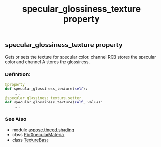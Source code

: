 ﻿---
title: specular_glossiness_texture property
second_title: Aspose.3D for Python via .NET API References
description: 
type: docs
weight: 240
url: /python-net/aspose.threed.shading/pbrspecularmaterial/specular_glossiness_texture/
is_root: false
---

## specular_glossiness_texture property


Gets or sets the texture for specular color, channel RGB stores the specular color and channel A stores the glossiness.
### Definition:
```python
@property
def specular_glossiness_texture(self):
    ...
@specular_glossiness_texture.setter
def specular_glossiness_texture(self, value):
    ...
```

### See Also
* module [aspose.threed.shading](../../)
* class [PbrSpecularMaterial](/3d/python-net/aspose.threed.shading/pbrspecularmaterial)
* class [TextureBase](/3d/python-net/aspose.threed.shading/texturebase)

